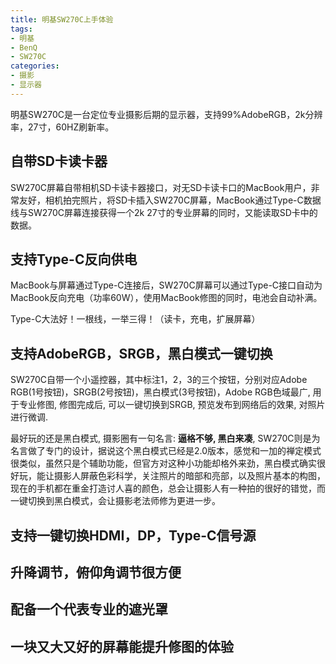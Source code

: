 ```yaml
---
title: 明基SW270C上手体验
tags: 
- 明基
- BenQ
- SW270C
categories:
- 摄影
- 显示器
---
```




明基SW270C是一台定位专业摄影后期的显示器，支持99%AdobeRGB，2k分辨率，27寸，60HZ刷新率。



## 自带SD卡读卡器

SW270C屏幕自带相机SD卡读卡器接口，对无SD卡读卡口的MacBook用户，非常友好，相机拍完照片，将SD卡插入SW270C屏幕，MacBook通过Type-C数据线与SW270C屏幕连接获得一个2k 27寸的专业屏幕的同时，又能读取SD卡中的数据。


## 支持Type-C反向供电

MacBook与屏幕通过Type-C连接后，SW270C屏幕可以通过Type-C接口自动为MacBook反向充电（功率60W），使用MacBook修图的同时，电池会自动补满。

Type-C大法好！一根线，一举三得！（读卡，充电，扩展屏幕）


## 支持AdobeRGB，SRGB，黑白模式一键切换

SW270C自带一个小遥控器，其中标注1，2，3的三个按钮，分别对应Adobe RGB(1号按钮)，SRGB(2号按钮)，黑白模式(3号按钮)，Adobe RGB色域最广, 用于专业修图, 修图完成后, 可以一键切换到SRGB, 预览发布到网络后的效果, 对照片进行微调.

最好玩的还是黑白模式, 摄影圈有一句名言: **逼格不够, 黑白来凑**, SW270C则是为名言做了专门的设计，据说这个黑白模式已经是2.0版本，感觉和一加的禅定模式很类似，虽然只是个辅助功能，但官方对这种小功能却格外来劲，黑白模式确实很好玩，能让摄影人屏蔽色彩科学，关注照片的暗部和亮部，以及照片基本的构图， 现在的手机都在重金打造讨人喜的颜色，总会让摄影人有一种拍的很好的错觉，而一键切换到黑白模式，会让摄影老法师修为更进一步。



## 支持一键切换HDMI，DP，Type-C信号源


## 升降调节，俯仰角调节很方便


## 配备一个代表专业的遮光罩


## 一块又大又好的屏幕能提升修图的体验






